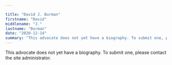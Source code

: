 ```yaml
---

title: "David J. Burman"
firstname: "David"
middlename: "J."
lastname: "Burman"
date: "2020-12-14"
summary: "This advocate does not yet have a biography. To submit one, please contact the site administrator."
---
```

This advocate does not yet have a biography. To submit one, please contact the site administrator.

